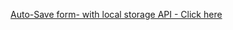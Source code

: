 [Auto-Save form- with local storage API - Click here](https://abhinavrajput1111.github.io/Autosave-Form--local-Storage-api/)
